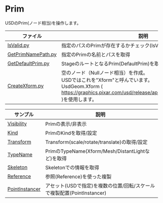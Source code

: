 # Prim

USDのPrim(ノード相当)を操作します。     

|ファイル|説明|     
|---|---|     
|[IsValid.py](./IsValid.py)|指定のパスのPrimが存在するかチェック(IsValid)|     
|[GetPrimNamePath.py](./GetPrimNamePath.py)|指定のPrimの名前とパスを取得|     
|[GetDefaultPrim.py](./GetDefaultPrim.py)|StageのルートとなるPrim(DefaultPrim)を取得|     
|[CreateXform.py](./CreateXform.py)|空のノード（Nullノード相当）を作成。<br>USDではこれを"Xform"と呼んでいます。<br>UsdGeom.Xform ( https://graphics.pixar.com/usd/release/api/class_usd_geom_xform.html )を使用します。|     

|サンプル|説明|     
|---|---|     
|[Visibility](./Visibility)|Primの表示/非表示|    
|[Kind](./Kind)|PrimのKindを取得/設定|    
|[Transform](./Transform)|Transform(scale/rotate/translate)の取得/設定|    
|[TypeName](./TypeName)|PrimのTypeName(Xform/Mesh/DistantLightなど)を取得|    
|[Skeleton](./Skeleton)|Skeletonでの情報を取得|    
|[Reference](./Reference)|参照(Reference)を使った複製|    
|[PointInstancer](./PointInstancer)|アセット(USDで指定)を複数の位置/回転/スケールで複製配置(PointInstancer)|    

